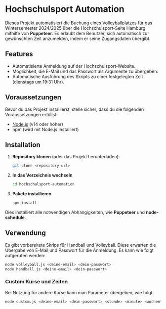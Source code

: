 # Hochschulsport Automation

Dieses Projekt automatisiert die Buchung eines Volleyballplatzes für das Wintersemester 2024/2025 über die Hochschulsport-Seite Hamburg mithilfe von **Puppeteer**. Es erlaubt dem Benutzer, sich automatisch zur gewünschten Zeit anzumelden, indem er seine Zugangsdaten übergibt.

## Features
- Automatisierte Anmeldung auf der Hochschulsport-Website.
- Möglichkeit, die E-Mail und das Passwort als Argumente zu übergeben.
- Automatische Ausführung des Skripts zu einer festgelegten Zeit (dienstags um 19:31 Uhr).

## Voraussetzungen

Bevor du das Projekt installierst, stelle sicher, dass du die folgenden Voraussetzungen erfüllst:

- [Node.js](https://nodejs.org/) (v14 oder höher)
- npm (wird mit Node.js installiert)

## Installation

1. **Repository klonen** (oder das Projekt herunterladen):
   ```bash
   git clone <repository-url>
   ```

2. **In das Verzeichnis wechseln**
   ```bash
   cd hochschulsport-automation
   ```

3. **Pakete installieren**
   ```bash
   npm install
   ```
Dies installiert alle notwendigen Abhängigkeiten, wie **Puppeteer** und **node-schedule**.

## Verwendung
Es gibt vorbereitete Skrips für Handball und Volleyball. Diese erwarten die Übergabe von E-Mail und Passwort für die Anmeldung. Es kann wie folgt aufgerufen werden:

```bash
node volleyball.js <deine-email> <dein-passwort>
node handball.js <deine-email> <dein-passwort>
```

### Custom Kurse und Zeiten
Bei Nutzung für andere Kurse kann man Parameter übergeben, wie folgt:

```bash
node custom.js <deine-email> <dein-passwort> <stunde> <minute> <wochentag> <link-zur-sportart> <selektor-fuer-button-zum-kurs>
```




